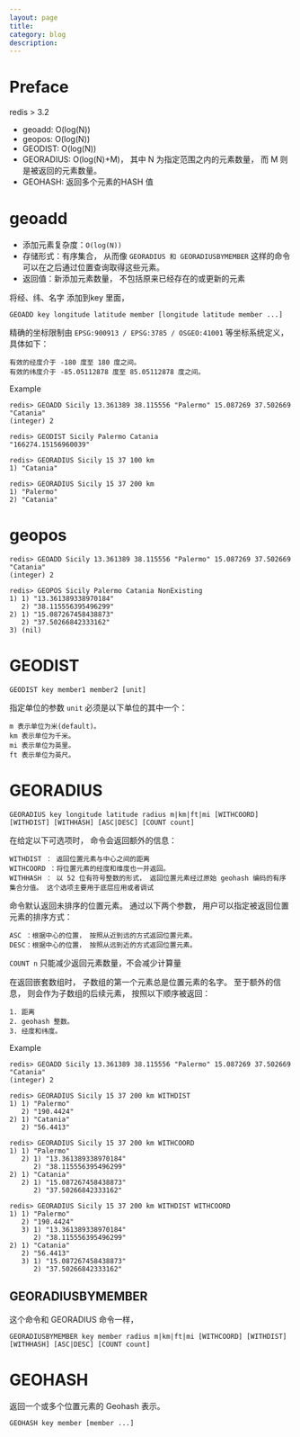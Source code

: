 ```yaml
---
layout: page
title:
category: blog
description:
---
```

# Preface
redis > 3.2

- geoadd: O(log(N))
- geopos: O(log(N))
- GEODIST: O(log(N))
- GEORADIUS: O(log(N)+M)， 其中 N 为指定范围之内的元素数量， 而 M 则是被返回的元素数量。
- GEOHASH: 返回多个元素的HASH 值

# geoadd
- 添加元素复杂度：`O(log(N))`
- 存储形式：有序集合， 从而像 `GEORADIUS 和 GEORADIUSBYMEMBER` 这样的命令可以在之后通过位置查询取得这些元素。
- 返回值：新添加元素数量， 不包括原来已经存在的或更新的元素

将经、纬、名字 添加到key 里面，

    GEOADD key longitude latitude member [longitude latitude member ...]

精确的坐标限制由 `EPSG:900913 / EPSG:3785 / OSGEO:41001` 等坐标系统定义， 具体如下：

    有效的经度介于 -180 度至 180 度之间。
    有效的纬度介于 -85.05112878 度至 85.05112878 度之间。

Example

    redis> GEOADD Sicily 13.361389 38.115556 "Palermo" 15.087269 37.502669 "Catania"
    (integer) 2

    redis> GEODIST Sicily Palermo Catania
    "166274.15156960039"

    redis> GEORADIUS Sicily 15 37 100 km
    1) "Catania"

    redis> GEORADIUS Sicily 15 37 200 km
    1) "Palermo"
    2) "Catania"

# geopos

    redis> GEOADD Sicily 13.361389 38.115556 "Palermo" 15.087269 37.502669 "Catania"
    (integer) 2

    redis> GEOPOS Sicily Palermo Catania NonExisting
    1) 1) "13.361389338970184"
       2) "38.115556395496299"
    2) 1) "15.087267458438873"
       2) "37.50266842333162"
    3) (nil)

# GEODIST

    GEODIST key member1 member2 [unit]

指定单位的参数 `unit` 必须是以下单位的其中一个：

    m 表示单位为米(default)。
    km 表示单位为千米。
    mi 表示单位为英里。
    ft 表示单位为英尺。

# GEORADIUS

    GEORADIUS key longitude latitude radius m|km|ft|mi [WITHCOORD] [WITHDIST] [WITHHASH] [ASC|DESC] [COUNT count]

在给定以下可选项时， 命令会返回额外的信息：

    WITHDIST ： 返回位置元素与中心之间的距离
    WITHCOORD ：将位置元素的经度和维度也一并返回。
    WITHHASH ： 以 52 位有符号整数的形式， 返回位置元素经过原始 geohash 编码的有序集合分值。 这个选项主要用于底层应用或者调试

命令默认返回未排序的位置元素。 通过以下两个参数， 用户可以指定被返回位置元素的排序方式：

    ASC ：根据中心的位置， 按照从近到远的方式返回位置元素。
    DESC：根据中心的位置， 按照从远到近的方式返回位置元素。

`COUNT n`  只能减少返回元素数量，不会减少计算量

在返回嵌套数组时， 子数组的第一个元素总是位置元素的名字。 至于额外的信息， 则会作为子数组的后续元素， 按照以下顺序被返回：

    1. 距离
    2. geohash 整数。
    3. 经度和纬度。

Example

    redis> GEOADD Sicily 13.361389 38.115556 "Palermo" 15.087269 37.502669 "Catania"
    (integer) 2

    redis> GEORADIUS Sicily 15 37 200 km WITHDIST
    1) 1) "Palermo"
       2) "190.4424"
    2) 1) "Catania"
       2) "56.4413"

    redis> GEORADIUS Sicily 15 37 200 km WITHCOORD
    1) 1) "Palermo"
       2) 1) "13.361389338970184"
          2) "38.115556395496299"
    2) 1) "Catania"
       2) 1) "15.087267458438873"
          2) "37.50266842333162"

    redis> GEORADIUS Sicily 15 37 200 km WITHDIST WITHCOORD
    1) 1) "Palermo"
       2) "190.4424"
       3) 1) "13.361389338970184"
          2) "38.115556395496299"
    2) 1) "Catania"
       2) "56.4413"
       3) 1) "15.087267458438873"
          2) "37.50266842333162"

## GEORADIUSBYMEMBER
这个命令和 GEORADIUS 命令一样，

    GEORADIUSBYMEMBER key member radius m|km|ft|mi [WITHCOORD] [WITHDIST] [WITHHASH] [ASC|DESC] [COUNT count]

# GEOHASH
返回一个或多个位置元素的 Geohash 表示。

    GEOHASH key member [member ...]
